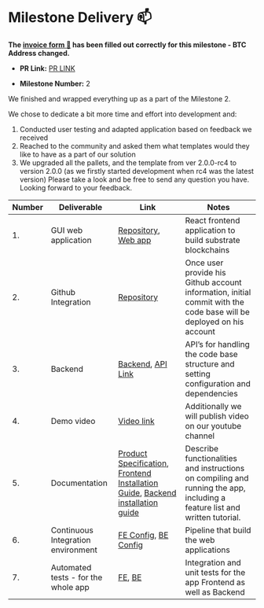 # Milestone Delivery :mailbox:


**The [invoice form :pencil:](https://forms.gle/8Wx7nxtq8fKrsuEz8) has been filled out correctly for this milestone - BTC Address changed.**  

* **PR Link:** [PR LINK](https://github.com/w3f/Open-Grants-Program/pull/32)
 
* **Milestone Number:** 2


We finished and wrapped everything up as a part of the Milestone 2.

We chose to dedicate a bit more time and effort into development and:
1. Conducted user testing and adapted application based on feedback we received 
2. Reached to the community and asked them what templates would they like to have as a part of our solution
3. We upgraded all the pallets, and the template from ver 2.0.0-rc4 to version 2.0.0 (as we firstly started development when rc4 was the latest version)
Please take a look and be free to send any question you have. Looking forward to your feedback.


| Number | Deliverable | Link | Notes |
| ------------- | ------------- | ------------ |------------- |
| 1. | GUI web application |[Repository](https://github.com/MVPWorkshop/substrate-startkit-gui-app), [Web app](https://substrate-starterkit.mvpworkshop.co/)| React frontend application to build substrate blockchains| 
| 2.  | Github Integration |[Repository](https://github.com/MVPWorkshop/substrate-startkit-gui-app)| Once user provide his Github account information, initial commit with the code base will be deployed on his account| 
| 3.  | Backend |[Backend](https://github.com/MVPWorkshop/substrate-startkit-gui-api), [API Link](https://substrate-starterkit.mvpworkshop.co/api)| API’s for handling the code base structure and setting configuration and dependencies| 
| 4.  | Demo video |[Video link](https://drive.google.com/file/d/1glABSdwSpvP6PRfT4-nl8LKQUmjIOhLr/view)| Additionally we will publish video on our youtube channel| 
| 5.  | Documentation |[Product Specification](https://docs.google.com/document/d/1gZSNviJ1wiWDO7MtCEHFPWFfCxMs2ENefA-HhfQn4zw/edit#), [Frontend Installation Guide](https://github.com/MVPWorkshop/substrate-startkit-gui-app/blob/master/README.md), [Backend installation guide](https://github.com/MVPWorkshop/substrate-startkit-gui-api/blob/master/README.md)| Describe functionalities and instructions on compiling and running the app, including a feature list and written tutorial.| 
| 6.  | Continuous Integration environment  |[FE Config](https://github.com/MVPWorkshop/substrate-startkit-gui-app/tree/master/.github/workflows), [BE Config](https://github.com/MVPWorkshop/substrate-startkit-gui-api/tree/master/.github/workflows)| Pipeline that build the web applications| 
| 7.  | Automated tests - for the whole app |[FE](https://github.com/MVPWorkshop/substrate-startkit-gui-app/tree/master/src/tests), [BE](https://github.com/MVPWorkshop/substrate-startkit-gui-api/tree/master/src/tests)| Integration and unit tests for the app Frontend as well as Backend| 
